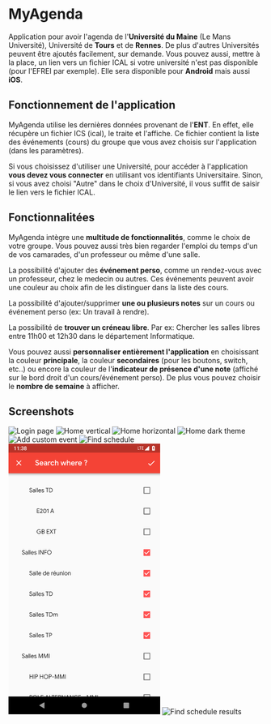 # MyAgenda

Application pour avoir l'agenda de l'**Université du Maine** (Le Mans Université), Université de **Tours** et de **Rennes**. De plus d'autres Universités peuvent être ajoutés facilement, sur demande. Vous pouvez aussi, mettre à la place, un lien vers un fichier ICAL si votre université n'est pas disponible (pour l'EFREI par exemple).
Elle sera disponible pour **Android** mais aussi **iOS**.

## Fonctionnement de l'application

MyAgenda utilise les dernières données provenant de l'**ENT**. En effet, elle récupère un fichier ICS (ical), le traite et l'affiche.
Ce fichier contient la liste des événements (cours) du groupe que vous avez choisis sur l'application (dans les paramètres).

Si vous choisissez d'utiliser une Université, pour accéder à l'application **vous devez vous connecter** en utilisant vos identifiants Universitaire.
Sinon, si vous avez choisi "Autre" dans le choix d'Université, il vous suffit de saisir le lien vers le fichier ICAL.

## Fonctionnalitées

MyAgenda intègre une **multitude de fonctionnalités**, comme le choix de votre groupe. Vous pouvez aussi très bien regarder l'emploi du temps d'un de vos camarades, d'un professeur ou même d'une salle.

La possibilité d'ajouter des **événement perso**, comme un rendez-vous avec un professeur, chez le medecin ou autres. Ces événements peuvent avoir une couleur au choix afin de les distinguer dans la liste des cours.

La possibilité d'ajouter/supprimer **une ou plusieurs notes** sur un cours ou événement perso (ex: Un travail à rendre).

La possibilité de **trouver un créneau libre**.
Par ex: Chercher les salles libres entre 11h00 et 12h30 dans le département Informatique.

Vous pouvez aussi **personnaliser entièrement l'application** en choisissant la couleur **principale**, la couleur **secondaires** (pour les boutons, switch, etc..) ou encore la couleur de l'**indicateur de présence d'une note** (affiché sur le bord droit d'un cours/événement perso). De plus vous pouvez choisir le **nombre de semaine** à afficher.

## Screenshots

<img title="Login page" src="https://raw.githubusercontent.com/Pyozer/MyAgenda_Flutter/master/demo/login.png" width="300" />
<img title="Home vertical" src="https://raw.githubusercontent.com/Pyozer/MyAgenda_Flutter/master/demo/home_vertical.png" width="300" />
<img title="Home horizontal" src="https://raw.githubusercontent.com/Pyozer/MyAgenda_Flutter/master/demo/home_horizontal.png" width="300" />
<img title="Home dark theme" src="https://raw.githubusercontent.com/Pyozer/MyAgenda_Flutter/master/demo/home_dark.png" width="300" />
<img title="Add custom event" src="https://raw.githubusercontent.com/Pyozer/MyAgenda_Flutter/master/demo/add_event.png" width="300" />
<img title="Find schedule" src="https://raw.githubusercontent.com/Pyozer/MyAgenda_Flutter/master/demo/find.png" width="300" />
<img title="Find schedule filter" src="https://raw.githubusercontent.com/Pyozer/MyAgenda_Flutter/master/demo/find_select.png" width="300" />
<img title="Find schedule results" src="https://raw.githubusercontent.com/Pyozer/MyAgenda_Flutter/master/demo/find_result.png" width="300" />
